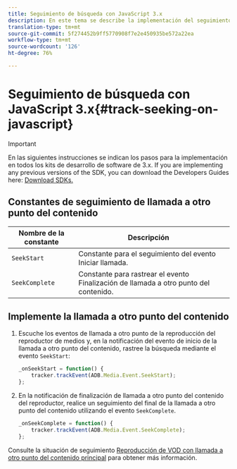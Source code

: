 ```yaml
---
title: Seguimiento de búsqueda con JavaScript 3.x
description: En este tema se describe la implementación del seguimiento de búsqueda mediante Media SDK en aplicaciones de navegador (JS).
translation-type: tm+mt
source-git-commit: 5f274452b9ff5770908f7e2e450935be572a22ea
workflow-type: tm+mt
source-wordcount: '126'
ht-degree: 76%

---
```



# Seguimiento de búsqueda con JavaScript 3.x{#track-seeking-on-javascript}

>[!IMPORTANT]
>
>En las siguientes instrucciones se indican los pasos para la implementación en todos los kits de desarrollo de software de 3.x. If you are implementing any previous versions of the SDK, you can download the Developers Guides here: [Download SDKs.](/help/sdk-implement/download-sdks.md)

## Constantes de seguimiento de llamada a otro punto del contenido

| Nombre de la constante | Descripción     |
|---|---|
| `SeekStart` | Constante para el seguimiento del evento Iniciar llamada. |
| `SeekComplete` | Constante para rastrear el evento Finalización de llamada a otro punto del contenido. |

## Implemente la llamada a otro punto del contenido

1. Escuche los eventos de llamada a otro punto de la reproducción del reproductor de medios y, en la notificación del evento de inicio de la llamada a otro punto del contenido, rastree la búsqueda mediante el evento `SeekStart`:

   ```js
   _onSeekStart = function() {
       tracker.trackEvent(ADB.Media.Event.SeekStart);
   };
   ```

1. En la notificación de finalización de llamada a otro punto del contenido del reproductor, realice un seguimiento del final de la llamada a otro punto del contenido utilizando el evento `SeekComplete`.

   ```js
   _onSeekComplete = function() {
       tracker.trackEvent(ADB.Media.Event.SeekComplete);
   };
   ```

Consulte la situación de seguimiento [Reproducción de VOD con llamada a otro punto del contenido principal](/help/sdk-implement/tracking-scenarios/vod-seeking.md) para obtener más información.
